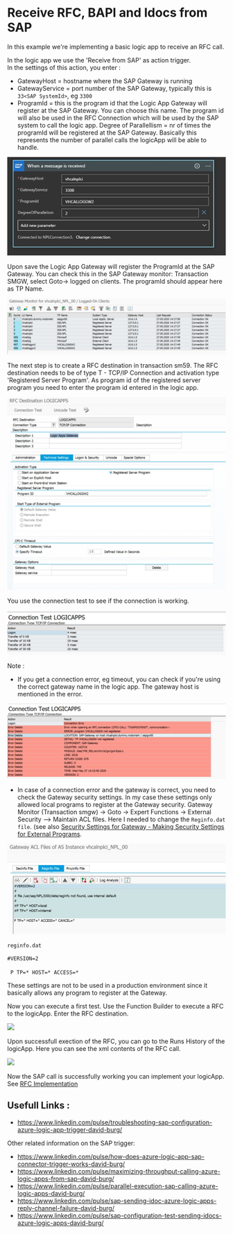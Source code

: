 # Receive RFC, BAPI and Idocs from SAP
In this example we're implementing a basic logic app to receive an RFC call.

In the logic app we use the 'Receive from SAP' as action trigger.\
In the settings of this action, you enter :
- GatewayHost = hostname where the SAP Gateway is running
- GatewayService = port number of the SAP Gateway, typically this is ```33<SAP SystemId>```, eg ```3300```
- ProgramId = this is the program id that the Logic App Gateway will register at the SAP Gateway. You can choose this name. The program id will also be used in the RFC Connection which will be used by the SAP system to call the logic app.
Degree of Parallellism = nr of times the programId will be registered at the SAP Gateway. Basically this represents the number of parallel calls the logicApp will be able to handle.

<img src='Images\receive\logicApp.JPG'>

Upon save the Logic App Gateway will register the ProgramId at the SAP Gateway. You can check this in the SAP Gateway monitor: Transaction SMGW, select Goto-> logged on clients. The programId should appear here as TP Name.

<img src='Images\receive\smgw.jpg'>

The next step is to create a RFC destination in transaction sm59.
The RFC destination needs to be of type T - TCP/IP Connection and activation type 'Registered Server Program'.
As program id of the registered server program you need to enter the program id entered in the logic app.

<img src='Images\receive\sm59.jpg'>

You use the connection test to see if the connection is working.

<img src='Images\receive\sm59ConnectionTest.jpg'>

Note :
* If you get a connection error, eg timeout, you can check if you're using the correct gateway name in the logic app. The gateway host is mentioned in the error.

<img src='Images\receive\sm59Error.jpg'>

* In case of a connection error and the gateway is correct, you need to check the Gateway security settings. In my case these settings only allowed local programs to register at the Gateway security.
Gateway Monitor (Transaction smgw) -> Goto -> Expert Functions -> External Security --> Maintain ACL files.
Here I needed to change the ```Reginfo.dat file```. (see also [Security Settings for Gateway - Making Security Settings for External Programs](https://help.sap.com/viewer/62b4de4187cb43668d15dac48fc00732/7.3.20/en-US/48b2096b7895307be10000000a42189b.html).

<img src='Images\receive\securitySettings.jpg'>

```reginfo.dat```
```
#VERSION=2

 P TP=* HOST=* ACCESS=*
``` 

These settings are not to be used in a production environment since it basically allows any program to register at the Gateway.

Now you can execute a first test. Use the Function Builder to execute a RFC to the logicApp.
Enter the RFC destination.

<img src='Images\receive\RFCcall.jpg'>

Upon successfull exection of the RFC, you can go to the Runs History of the logicApp.
Here you can see the xml contents of the RFC call.

<img src='Images\receive\RFCxml.jpg'>
 
Now the SAP call is successfully working you can implement your logicApp.
See [RFC Implementation](RFCImplementation)


## Usefull Links :
- https://www.linkedin.com/pulse/troubleshooting-sap-configuration-azure-logic-app-trigger-david-burg/

Other related information on the SAP trigger:
- https://www.linkedin.com/pulse/how-does-azure-logic-app-sap-connector-trigger-works-david-burg/
- https://www.linkedin.com/pulse/maximizing-throughput-calling-azure-logic-apps-from-sap-david-burg/
- https://www.linkedin.com/pulse/parallel-execution-sap-calling-azure-logic-apps-david-burg/
- https://www.linkedin.com/pulse/sap-sending-idoc-azure-logic-apps-reply-channel-failure-david-burg/
- https://www.linkedin.com/pulse/sap-configuration-test-sending-idocs-azure-logic-apps-david-burg/

